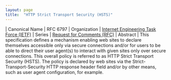 ```yaml
---
layout: page
title:  "HTTP Strict Transport Security (HSTS)"
---
```


| Canonical Name | RFC 6797
| Organization | [Internet Engineering Task Force (IETF)](..)
| Series | [Request for Comments (RFC)](..)
| Abstract | This specification defines a mechanism enabling web sites to declare themselves accessible only via secure connections and/or for users to be able to direct their user agent(s) to interact with given sites only over secure connections. This overall policy is referred to as HTTP Strict Transport Security (HSTS). The policy is declared by web sites via the Strict-Transport-Security HTTP response header field and/or by other means, such as user agent configuration, for example.